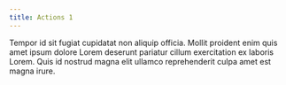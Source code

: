 ```yaml
---
title: Actions 1
---
```


Tempor id sit fugiat cupidatat non aliquip officia. Mollit proident enim quis amet ipsum dolore Lorem deserunt pariatur cillum exercitation ex laboris Lorem. Quis id nostrud magna elit ullamco reprehenderit culpa amet est magna irure.
